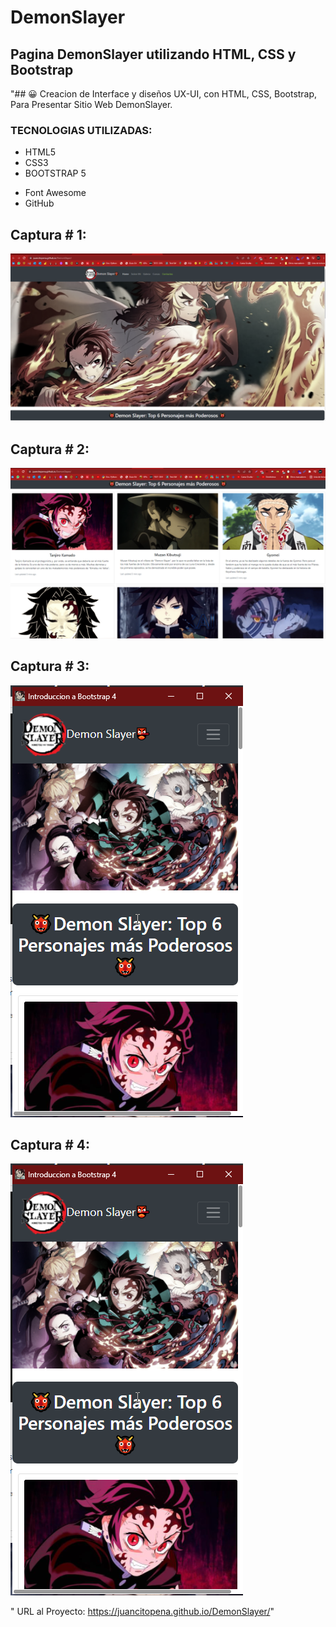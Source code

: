 # DemonSlayer
## Pagina DemonSlayer utilizando HTML, CSS y Bootstrap

"## 😀 Creacion de Interface y diseños UX-UI, con HTML, CSS, Bootstrap, Para Presentar Sitio Web DemonSlayer.

### TECNOLOGIAS UTILIZADAS:

* HTML5
* CSS3
* BOOTSTRAP 5
+ Font Awesome
+ GitHub

## Captura # 1:

![](assets/images/Screenshot.png)

## Captura # 2:

![](assets/images/Screenshot_1.png)
## Captura # 3:

![](assets/images/Screenshot_2.png)

## Captura # 4:

![](assets/images/Screenshot_2.png)

" URL al Proyecto: https://juancitopena.github.io/DemonSlayer/"
